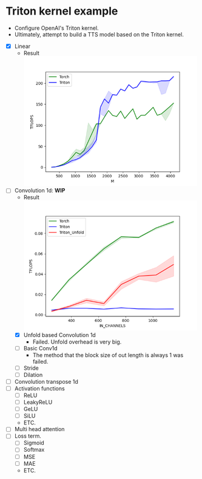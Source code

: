 # Triton kernel example
* Configure OpenAI's Triton kernel.
* Ultimately, attempt to build a TTS model based on the Triton kernel.

- [X] Linear
    * Result
    ![Linear result](./linear.png)
- [ ] Convolution 1d: **WIP**
    * Result
    ![Conv1d result](./conv1d.png)
    - [X] Unfold based Convolution 1d
        * Failed. Unfold overhead is very big.
    - [ ] Basic Conv1d
        * The method that the block size of out length is always 1 was failed.
    - [ ] Stride
    - [ ] Dilation
- [ ] Convolution transpose 1d
- [ ] Activation functions
    - [ ] ReLU
    - [ ] LeakyReLU
    - [ ] GeLU
    - [ ] SiLU
    - ETC.
- [ ] Multi head attention
- [ ] Loss term.
    - [ ] Sigmoid
    - [ ] Softmax
    - [ ] MSE
    - [ ] MAE
    - ETC.
